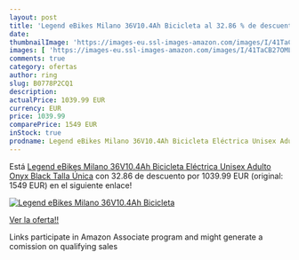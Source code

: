 ```yaml
---
layout: post
title: 'Legend eBikes Milano 36V10.4Ah Bicicleta al 32.86 % de descuento'
date: 
thumbnailImage: 'https://images-eu.ssl-images-amazon.com/images/I/41TaCB27OML._SL200_.jpg'
images: [ 'https://images-eu.ssl-images-amazon.com/images/I/41TaCB27OML._SL200_.jpg' ]
comments: true
category: ofertas
author: ring
slug: B0778P2CQ1
description:
actualPrice: 1039.99 EUR
currency: EUR
price: 1039.99
comparePrice: 1549 EUR
inStock: true
prodname: Legend eBikes Milano 36V10.4Ah Bicicleta Eléctrica Unisex Adulto  Onyx Black  Talla Única
---
```


Está [Legend eBikes Milano 36V10.4Ah Bicicleta Eléctrica Unisex Adulto  Onyx Black  Talla Única](https://www.amazon.es/dp/B0778P2CQ1/?tag=tolees-21) con 32.86 de descuento por 1039.99 EUR (original: 1549 EUR) en el siguiente enlace!

[![Legend eBikes Milano 36V10.4Ah Bicicleta](https://images-eu.ssl-images-amazon.com/images/I/41TaCB27OML._SL200_.jpg)](https://www.amazon.es/dp/B0778P2CQ1/?tag=tolees-21)

[Ver la oferta!!](https://www.amazon.es/dp/B0778P2CQ1/?tag=tolees-21)

Links participate in Amazon Associate program and might generate a comission on qualifying sales


